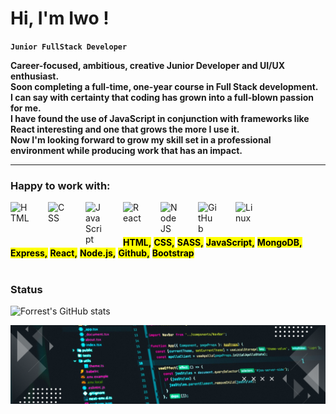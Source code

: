 # Hi, I'm Iwo ! 

**`Junior FullStack Developer`**

**Career-focused, ambitious, creative Junior Developer and UI/UX enthusiast.**<br />
**Soon completing a full-time, one-year course in Full Stack development.**<br />
**I can say with certainty that coding has grown into a full-blown passion for me.**<br />
**I have found the use of JavaScript in conjunction with frameworks like React interesting and one that grows the more I use it.**<br />
**Now I'm looking forward to grow my skill set in a professional environment while producing work that has an impact.**<br />

---

 ### ​Happy to work with: 


<img align="left" alt="HTML" width="30px" style="padding-right:30px;" src="https://cdn.jsdelivr.net/gh/devicons/devicon/icons/html5/html5-plain.svg" />
<img align="left" alt="CSS" width="30px" style="padding-right:30px;" src="https://cdn.jsdelivr.net/gh/devicons/devicon/icons/css3/css3-plain.svg" />
<img align="left" alt="JavaScript" width="30px" style="padding-right:30px;" src="https://cdn.jsdelivr.net/gh/devicons/devicon/icons/javascript/javascript-plain.svg" />
<img align="left" alt="React" width="30px" style="padding-right:30px;" src="https://cdn.jsdelivr.net/gh/devicons/devicon/icons/react/react-original.svg" />
<img align="left" alt="NodeJS" width="30px" style="padding-right:30px;" src="https://cdn.jsdelivr.net/gh/devicons/devicon/icons/nodejs/nodejs-original.svg" />
<img align="left" alt="GitHub" width="30px" style="padding-right:30px;" src="https://cdn.jsdelivr.net/gh/devicons/devicon/icons/github/github-original.svg" />
<img align="left" alt="Linux" width="30px" style="padding-right:30px;" src="https://cdn.jsdelivr.net/gh/devicons/devicon/icons/linux/linux-original.svg" />

</br>

#


**<mark>HTML,</mark>**
**<mark>CSS,</mark>**
**<mark>SASS,</mark>**
**<mark>JavaScript,</mark>**
**<mark>MongoDB,</mark>**
**<mark>Express,</mark>**
**<mark>React,</mark>**
**<mark>Node.js,</mark>**
**<mark>Github,</mark>**
**<mark>Bootstrap</mark>**

#

### Status

![Forrest's GitHub stats](https://github-readme-stats.vercel.app/api?username=iwodnb&show_icons=true&theme=onedark)







![](https://github.com/IwoDNB/IwoDNB/blob/main/img/banerColor.png)
​


​

